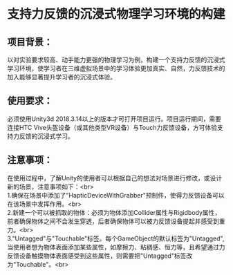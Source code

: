 # 支持力反馈的沉浸式物理学习环境的构建
## 项目背景：  
以对实验要求较高、动手能力更强的物理学习为例，构建一个支持力反馈的沉浸式学习环境，使学习者在三维虚拟场景中的学习体验更加真实、自然，力反馈技术的加入能够显著提升学习者的沉浸式体验。

## 使用要求：  
必须使用Unity3d 2018.3.14以上的版本才可打开项目运行。项目运行期间，需要连接HTC Vive头盔设备（或其他类型VR设备）与Touch力反馈设备，方可体验支持力反馈的沉浸式学习。

## 注意事项： 
在使用过程中，了解Unity的使用者可以根据自己的想法对场景进行修改，或设计新的场景，注意事项如下：\<br>  
1.确保在场景中添加了"HapticDeviceWithGrabber"预制件，使得力反馈设备可以在该场景中发挥作用。\<br>  
2.新建一个可以被抓取的物体：必须为物体添加Collider属性与Rigidbody属性，前者确保物体之间不会发生穿透，后者确保物体可以被力反馈设备提起并感受到重力。\<br>  
3."Untagged"与"Touchable"标签。每个GameObject的默认标签为"Untagged",当使用者想为物体表面添加某些属性，如摩擦力、粘稠感、恒力等，且希望通过力反馈设备触摸物体表面感受到这些属性，则需要把"Untagged"标签改为"Touchable"。\<br>  
